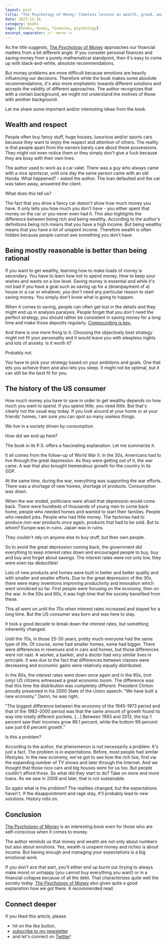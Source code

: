 ```yaml
---
layout: post
title: "The Psychology of Money: Timeless lessons on wealth, greed, and happiness by Morgan Housel"
date: 2023-12-16
category: books
tags: [books, money, finances, psychology]
excerpt_separator: <!--more-->
---
```

As the title suggests, [The Psychology of Money](https://www.amazon.com/Psychology-Money-Timeless-lessons-happiness/dp/0857197681?&_encoding=UTF8&tag=sandordargo-20&linkCode=ur2&linkId=4671f6f8058f58c86ad73480babf28d6&camp=1789&creative=9325) approaches our financial matters from a bit different angle. If you consider personal finances and saving money from a purely mathematical standpoint, then it's easy to come up with black-and-white, absolute recommendations.

But money problems are more difficult because emotions are heavily influencing our decisions. Therefore while the book makes some absolute recommendations, it's also more emphatetic towards different solutions and accepts the validity of different approaches. The author recognizes that with a certain background, we might not understand the motives of those with another background.

Let me share some important and/or interesting ideas from the book.

## Wealth and respect

People often buy fancy stuff, huge houses, luxurious and/or sports cars because they want to enjoy the respect and attention of others. The reality is that people apart from the owners barely care about these possessions. They might not even notice them or they simply don't give a fuck because they are busy with their own lives.

The author used to work as a car valet. There was a guy who always came with a nice sportscar, until one day the same person came with an old Honda. What happened? - asked the author. The loan defaulted and the car was taken away, answered the client.

What does this tell us?

The fact that you drive a fancy car doesn't show how much money you have. It only tells you how much you don't have - you either spent that money on the car or you never even had it. This also highlights the difference between being rich and being wealthy. According to the author's definitions being rich means that you have a high income. But being wealthy means that you have a lot of unspent income. Therefore wealth is often hidden because people cannot see something you don't have.

## Being mostly reasonable is better than being rational

If you want to get wealthy, learning how to make loads of money is secondary. You have to learn how not to spend money. How to keep your wishes and wants on a low level. Saving money is essential and while it's not bad if you have a goal such as saving up for a (downpayment of a) house or a car or whatever, you don't need any particular reason to start saving money. You simply don't know what is going to happen.

When it comes to saving, people can often get lost in the details and they might end up in analysis paralysis. People forget that you don't need the perfect strategy, you should rather be consistent in saving money for a long time and make those deposits regularly. [Compounding is key.](https://www.sandordargo.com/blog/2019/04/17/the-compound-effect)

And there is one more thing to it. Choosing the objectively best strategy might not fit your personality and it would leave you with sleepless nights and lots of anxiety. Is it worth it?

Probably not.

You have to pick your strategy based on your ambitions and goals. One that lets you achieve them and also lets you sleep. It might not be optimal, but it can still be the best fit for you.

## The history of the US consumer

How much money you have to save in order to get wealthy depends on how much you want to spend. If you spend little, you need little. But that's clearly not the usual way today. If you look around at your home or at your friends' homes, I am sure you can spot so many useless things.

We live in a society driven by consumption.

How did we end up here?

The book in its P.S. offers a fascinating explanation. Let me summarize it.

It all comes from the follow-up of World War II. In the 30s, Americans had to live through the great depression. As they were getting out of it, the war came. A war that also brought tremendous growth for the country in its GDP.

At the same time, during the war, everything was supporting the war efforts. There was a shortage of new homes, shortage of products. Consumption was down.

When the war ended, politicians were afraid that depression would come back. There were hundreds of thousands of young men to come back home, people who needed homes and wanted to start their families. People who needed jobs. People who had little money. The factories had to produce non-war products once again, products that had to be sold. But to whom? Europe was in ruins. Japan was in ruins.

They couldn't rely on anyone else to buy stuff, but their own people.

So to avoid the great depression coming back, the government did everything to keep interest rates down and encouraged people to buy, buy and buy and forget about savings. The interest rates were not only low, they were even tax deductible!

Lots of new products and homes were built in better and better quality and with smaller and smaller efforts. Due to the great depression of the 30s, there were many inventions improving productivity and innovation which went unnoticed so far. First people were focusing on the economy, then on the war. In the 50s and 60s, it was high time that the society benefited from these.

This all went on until the 70s when interest rates increased and stayed for a long time. But the US consumer was born and was here to stay.

It took a good decade to break down the interest rates, but something inherently changed.

Until the 70s, in those 25-30 years, pretty much everyone had the same type of life. Of course, some had smaller homes, some had bigger. There were differences in revenues and in cars and homes, but those differences were not vast. A worker, a banker, and a doctor had very similar lives in principle. It was due to the fact that differences between classes were decreasing and economic gains were relatively equally distributed.

In the 80s, the interest rates went down once again and in the 90s, (not only) US citizens witnessed a great economic boom. The difference was that this time the distribution was completely different. President Clinton proudly presented in his 2000 State of the Union speech: "We have built a new economy." Damn, he was right.

"The biggest difference between the economy of the 1945–1973 period and that of the 1982–2000 period was that the same amount of growth found its way into totally different pockets. [...] Between 1993 and 2012, the top 1 percent saw their incomes grow 86.1 percent, while the bottom 99 percent saw just 6.6 percent growth."

Is this a problem?

According to the author, the phenomenon is not necessarily a problem. It's just a fact. The problem is in expectations. Before, most people had similar lifestyles. In the new economy, we've got to see how the rich live, first via the expanding number of TV shows and later through the Internet. And we thought that those nice cars and big houses were for us too. But people couldn't afford those. So what did they start to do? Take on more and more loans. As we saw in 2008 and later, that is not sustainable.

So again what is the problem? The realities changed, but the expectations haven't. If the disappointment and rage stay, it'll probably lead to new solutions. History rolls on.

## Conclusion

[The Psychology of Money](https://www.amazon.com/Psychology-Money-Timeless-lessons-happiness/dp/0857197681?&_encoding=UTF8&tag=sandordargo-20&linkCode=ur2&linkId=4671f6f8058f58c86ad73480babf28d6&camp=1789&creative=9325) is an interesting book even for those who are self-conscious when it comes to money.

The author reminds us that money and wealth are not only about numbers but also about emotions. Yes, wealth is unspent money and riches is about income. But having enough and managing your expectations is a big emotional work.

If you don't ace that part, you'll either end up burnt out (trying to always make more) or unhappy (you cannot buy everything you want) or in a financial collapse because of all the debt. That characterizes quite well the society today. [The Psychology of Money](https://www.amazon.com/Psychology-Money-Timeless-lessons-happiness/dp/0857197681?&_encoding=UTF8&tag=sandordargo-20&linkCode=ur2&linkId=4671f6f8058f58c86ad73480babf28d6&camp=1789&creative=9325) also gives quite a good explanation how we got there. A recommended read.

## Connect deeper

If you liked this article, please 
- hit on the like button,  
- [subscribe to my newsletter](http://eepurl.com/gvcv1j) 
- and let's connect on [Twitter](https://twitter.com/SandorDargo)!
